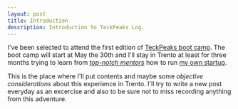 ```yaml
---
layout: post
title: Introduction
description: Introduction to TeckPeaks Log.
---
```


I've been selected to attend the first edition of [TeckPeaks boot camp](http://techpeaks.eu). The boot camp will start at May the 30th and I'll stay in Trento at least for three months trying to learn from *[top-notch mentors](http://techpeaks.eu/mentors/)* how to run [my own startup](http://issuehunter.co).

This is the place where I'll put contents and maybe some *objective considerations* about this experience in Trento. I'll try to write a new post everyday as an excercise and also to be sure not to miss recording anything from this adventure.